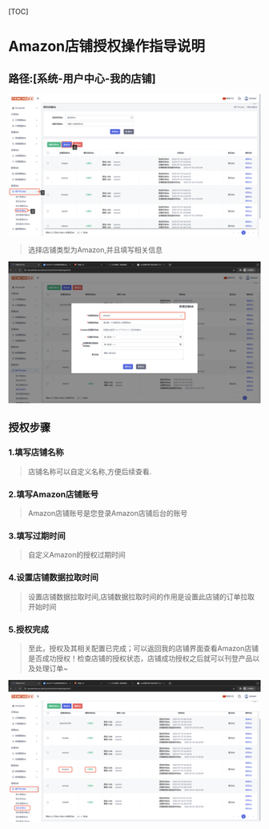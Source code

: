 [TOC]

# Amazon店铺授权操作指导说明

## 路径:[系统-用户中心-我的店铺]

![image-20230720174318012](https://raw.githubusercontent.com/BlackMe2327/cloudimages27/main/tencho-ex/image-20230720174318012-20230721120905521.png)

> 选择店铺类型为Amazon,并且填写相关信息

![image-20230721120942187](https://raw.githubusercontent.com/BlackMe2327/cloudimages27/main/tencho-ex/image-20230721120942187.png)

## 授权步骤

### 1.填写店铺名称

> 店铺名称可以自定义名称,方便后续查看.

### 2.填写Amazon店铺账号

> Amazon店铺账号是您登录Amazon店铺后台的账号

### 3.填写过期时间

> 自定义Amazon的授权过期时间

### 4.设置店铺数据拉取时间

> 设置店铺数据拉取时间,店铺数据拉取时间的作用是设置此店铺的订单拉取开始时间

### 5.授权完成

> 至此，授权及其相关配置已完成；可以返回我的店铺界面查看Amazon店铺是否成功授权！检查店铺的授权状态，店铺成功授权之后就可以刊登产品以及处理订单~

![image-20230721121157140](https://raw.githubusercontent.com/BlackMe2327/cloudimages27/main/tencho-ex/image-20230721121157140.png)
